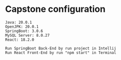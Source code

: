 <!DOCTYPE html>
<html>
<head>
	<meta charset="utf-8">
	<meta name="viewport" content="width=device-width, initial-scale=1">
</head>
<body>
	<h1>Capstone configuration</h1>

	Java: 20.0.1
	OpenJPK: 20.0.1
	SpringBoot: 3.0.6
	MySQL Server: 8.0.27
	React: 18.2.0

	Run SpringBoot Back-End by run project in Intellij
	Run React Front-End by run "npm start" in Terminal

</body>
</html>

